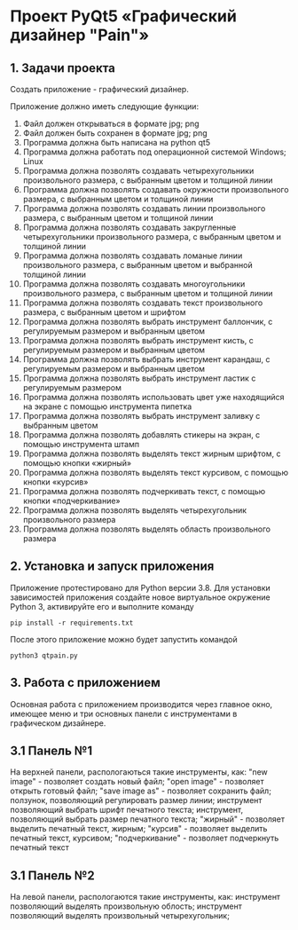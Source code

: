 # Проект PyQt5 «Графический дизайнер "Pain"»

## 1. Задачи проекта

Создать приложение - графический дизайнер.

Приложение должно иметь следующие функции:

1. Файл должен открываться в формате jpg; png
2. Файл должен быть сохранен в формате jpg; png
3. Программа должна быть написана на python qt5
4. Программа должна работать под операционной системой Windows; Linux
5. Программа должна позволять создавать четырехугольники произвольного размера, с выбранным цветом и толщиной линии 
6. Программа должна позволять создавать окружности произвольного размера, с выбранным цветом и толщиной линии 
7. Программа должна позволять создавать линии произвольного размера, с выбранным цветом и толщиной линии 
8. Программа должна позволять создавать закругленные четырехугольники произвольного размера, с выбранным цветом и толщиной линии 
9. Программа должна позволять создавать ломаные линии произвольного размера, с выбранным цветом и выбранной толщиной линии
10. Программа должна позволять создавать многоугольники произвольного размера, с выбранным цветом и толщиной линии 
11. Программа должна позволять создавать текст произвольного размера, с выбранным цветом и шрифтом
12. Программа должна позволять выбрать инструмент баллончик, с регулируемым размером и выбранным цветом
13. Программа должна позволять выбрать инструмент кисть, с регулируемым размером и выбранным цветом
14. Программа должна позволять выбрать инструмент  карандаш, с регулируемым размером и выбранным цветом
15. Программа должна позволять выбрать инструмент ластик с регулируемым размером
16. Программа должна позволять использовать цвет уже находящийся на экране с помощью инструмента пипетка
17. Программа должна позволять выбрать инструмент заливку с выбранным цветом
18. Программа должна позволять добавлять стикеры на экран, с помощью инструмента штамп
19. Программа должна позволять выделять текст жирным шрифтом, с помощью кнопки «жирный»
20. Программа должна позволять выделять текст курсивом, с помощью кнопки «курсив»
21. Программа должна позволять подчеркивать текст, с помощью кнопки «подчеркивание»
22. Программа должна позволять выделять четырехугольник произвольного размера
22. Программа должна позволять выделять область произвольного размера

## 2. Установка и запуск приложения

Приложение протестировано для Python версии 3.8.
Для установки зависимостей приложения создайте новое виртуальное окружение Python 3, активируйте его и выполните команду

```
pip install -r requirements.txt
```

После этого приложение можно будет запустить командой
```
python3 qtpain.py
```

## 3. Работа с приложением

Основная работа с приложением производится через главное окно, имеющее  меню и три основных панели с инструментами в графическом дизайнере.

## 3.1 Панель №1

На верхней панели, распологаються такие инструменты, как: "new image" - позволяет создать новый файл; "open image" - позволяет открыть готовый файл; "save image as" - позволяет сохранить файл; ползунок, позволяющий регулировать размер линии; инструмент позволяющий выбрать шрифт печатного текста; инструмент, позволяющий выбрать размер печатного текста; "жирный" - позволяет выделить печатный текст, жирным; "курсив" - позволяет выделить печатный текст, курсивом; "подчеркивание" - позволяет подчеркнуть печатный текст

## 3.1 Панель №2

На левой панели, распологаются такие инструменты, как: инструмент позволяющий выделять произвольную облость; инструмент позволяющий выделять произвольный четырехугольник; 
